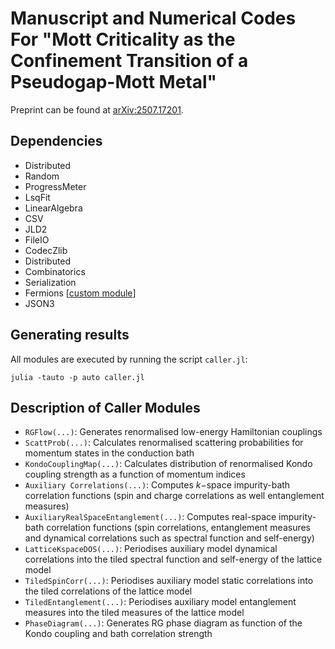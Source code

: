 # Manuscript and Numerical Codes For "Mott Criticality as the Confinement Transition of a Pseudogap-Mott Metal"

Preprint can be found at [arXiv:2507.17201](https://arxiv.org/abs/2507.17201).

## Dependencies

- Distributed
- Random
- ProgressMeter
- LsqFit
- LinearAlgebra
- CSV
- JLD2
- FileIO
- CodecZlib
- Distributed
- Combinatorics
- Serialization
- Fermions [[custom module](https://github.com/abhirup-m/Fermions.jl/tree/TilingSIAM)]
- JSON3

## Generating results

All modules are executed by running the script `caller.jl`:

```
julia -tauto -p auto caller.jl
```

## Description of Caller Modules


- `RGFlow(...)`: Generates renormalised low-energy Hamiltonian couplings
- `ScattProb(...)`: Calculates renormalised scattering probabilities for momentum states in the conduction bath
- `KondoCouplingMap(...)`: Calculates distribution of renormalised Kondo coupling strength as a function of momentum indices
- `Auxiliary Correlations(...)`: Computes $k-$space impurity-bath correlation functions (spin and charge correlations as well entanglement measures)
- `AuxiliaryRealSpaceEntanglement(...)`: Computes real-space impurity-bath correlation functions (spin correlations, entanglement measures and dynamical correlations such as spectral function and self-energy)
- `LatticeKspaceDOS(...)`: Periodises auxiliary model dynamical correlations into the tiled spectral function and self-energy of the lattice model
- `TiledSpinCorr(...)`: Periodises auxiliary model static correlations into the tiled correlations of the lattice model
- `TiledEntanglement(...)`: Periodises auxiliary model entanglement measures into the tiled measures of the lattice model
- `PhaseDiagram(...)`: Generates RG phase diagram as function of the Kondo coupling and bath correlation strength

